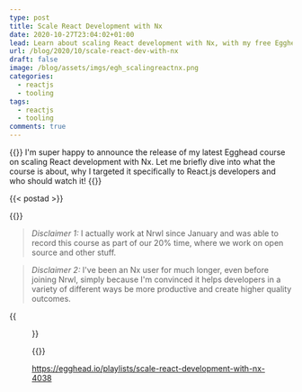 ```yaml
---
type: post
title: Scale React Development with Nx
date: 2020-10-27T23:04:02+01:00
lead: Learn about scaling React development with Nx, with my free Egghead course
url: /blog/2020/10/scale-react-dev-with-nx
draft: false
image: /blog/assets/imgs/egh_scalingreactnx.png
categories:
  - reactjs
  - tooling
tags:
  - reactjs
  - tooling
comments: true
---
```


{{<intro>}}
I'm super happy to announce the release of my latest Egghead course on scaling React development with Nx. Let me briefly dive into what the course is about, why I targeted it specifically to React.js developers and who should watch it!
{{</intro>}}

<!--more-->

{{< postad >}}

{{<toc>}}

> *Disclaimer 1:* I actually work at Nrwl since January and was able to record this course as part of our 20% time, where we work on open source and other stuff. 

> *Disclaimer 2:* I've been an Nx user for much longer, even before joining Nrwl, simply because I'm convinced it helps developers in a variety of different ways be more productive and create higher quality outcomes.

{{<figure url="/blog/assets/imgs/egh_scalingreactnx.png" size="small" >}}

{{<egghead-course uid="playlists/scale-react-development-with-nx-4038" lesson_img="/blog/assets/imgs/egh_scalingreactnx.png" >}}

https://egghead.io/playlists/scale-react-development-with-nx-4038